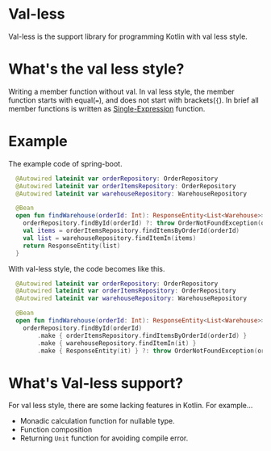 Val-less
===

Val-less is the support library for programming Kotlin with val less style.

What's the val less style?
===

Writing a member function without val. In val less style, the member function
starts with equal(`=`), and does not start with brackets(`{`). In brief all member
functions is written as [Single-Expression](https://kotlinlang.org/docs/reference/functions.html#single-expression-functions)
 function.

Example
===

The example code of spring-boot.

```kotlin
  @Autowired lateinit var orderRepository: OrderRepository
  @Autowired lateinit var orderItemsRepository: OrderRepository
  @Autowired lateinit var warehouseRepository: WarehouseRepository

  @Bean
  open fun findWarehouse(orderId: Int): ResponseEntity<List<Warehouse>> {
    orderRepository.findById(orderId) ?: throw OrderNotFoundException(orderId)
    val items = orderItemsRepository.findItemsByOrderId(orderId)
    val list = warehouseRepository.findItemIn(items)
    return ResponseEntity(list)
  }
```

With val-less style, the code becomes like this.

```kotlin
  @Autowired lateinit var orderRepository: OrderRepository
  @Autowired lateinit var orderItemsRepository: OrderRepository
  @Autowired lateinit var warehouseRepository: WarehouseRepository

  @Bean
  open fun findWarehouse(orderId: Int): ResponseEntity<List<Warehouse>> =
    orderRepository.findById(orderId)
        .make { orderItemsRepository.findItemsByOrderId(orderId) }
        .make { warehouseRepository.findItemIn(it) }
        .make { ResponseEntity(it) } ?: throw OrderNotFoundException(orderId)
```

What's Val-less support?
===

For val less style, there are some lacking features in Kotlin.
For example...

* Monadic calculation function for nullable type.
* Function composition
* Returning `Unit` function for avoiding compile error.
